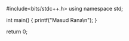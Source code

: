 #include<bits/stdc++.h>
using namespace std;

 int main()
 {
     printf("Masud Rana\n");
 }
 
 return 0;

